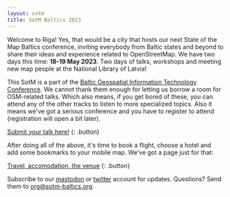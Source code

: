 ```yaml
---
layout: sotm
title: SotM Baltics 2023
---
```

Welcome to Riga! Yes, that would be a city that hosts our next State of the Map Baltics
conference, inviting everybody from Baltic states and beyond to share their ideas
and experience related to OpenStreetMap. We have two days this time: **18-19 May 2023**.
Two days of talks, workshops and meeting new map people at the National Library of Latvia!

This SotM is a part of the [Baltic Geospatial Information Technology Conference](https://www.balticgitconf.eu/).
We cannot thank them enough for letting us borrow a room for OSM-related talks.
Which also means, if you get bored of these, you can attend any of the other
tracks to listen to more specialized topics. Also it means we've got a serious
conference and you have to register to attend (registration will open a bit later).

[Submit your talk here!](https://docs.google.com/forms/d/e/1FAIpQLSdKTwh9YtcYgxDQiBMQEUzJzLrofE5qyEtAq-RwaUhelPijcg/viewform?usp=sf_link)
{: .button}

After doing all of the above, it's time to book a flight, choose a hotel
and add some bookmarks to your mobile map. We've got a page just for that:

[Travel, accomodation, the venue](riga.html)
{: .button}

Subscribe to our [mastodon](https://en.osm.town/@sotmbaltics) or [twitter](https://twitter.com/sotmbaltics)
account for updates.
Questions? Send them to [org@sotm-baltics.org](mailto:org@sotm-baltics.org).
